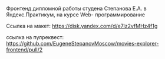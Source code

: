 Фронтенд дипломной работы студена Степанова Е.А. в Яндекс.Практикум, на курсе Web- программирование

Ссылка на макет:
https://disk.yandex.com/d/e7lz2vfMHz4f1g

ссылка на пулреквест:
https://github.com/EugeneStepanovMoscow/movies-explorer-frontend/pull/2
